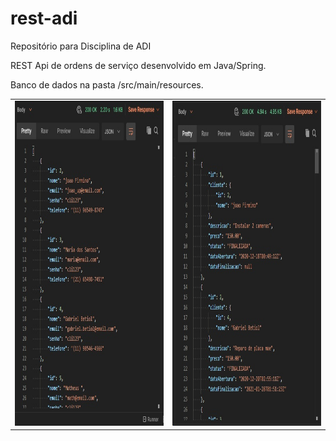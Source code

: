 # rest-adi
Repositório para Disciplina de ADI 

REST Api de ordens de serviço desenvolvido em Java/Spring.

Banco de dados na pasta /src/main/resources.

<table>
  <tr>
    <td><img src="assets/clientes.jpg" width=300 height=520></td>
    <td><img src="assets/ordens-servico.jpg" width=300 height=520></td>
  </tr>
 </table>
